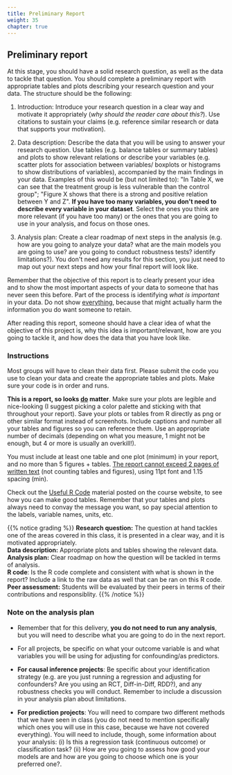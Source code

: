 ```yaml
---
title: Preliminary Report
weight: 35
chapter: true
---
```


## Preliminary report

At this stage, you should have a solid research question, as well as the data to tackle that question. You should complete a preliminary report with appropriate tables and plots describing your research question and your data. The structure should be the following:

1) Introduction: Introduce your research question in a clear way and motivate it appropriately (*why should the reader care about this?*). Use citations to sustain your claims (e.g. reference similar research or data that supports your motivation).

2) Data description: Describe the data that you will be using to answer your research question. Use tables (e.g. balance tables or summary tables) and plots to show relevant relations or describe your variables (e.g. scatter plots for association between variables/ boxplots or histograms to show distributions of variables), accompanied by the main findings in your data. Examples of this would be (but not limited to): "In Table X, we can see that the treatment group is less vulnerable than the control group"; "Figure X shows that there is a strong and positive relation between Y and Z". **If you have too many variables, you don't need to describe every variable in your dataset**. Select the ones you think are more relevant (if you have too many) or the ones that you are going to use in your analysis, and focus on those ones.

3) Analysis plan: Create a clear roadmap of next steps in the analysis (e.g. how are you going to analyze your data? what are the main models you are going to use? are you going to conduct robustness tests? identify limitations?). You don't need any results for this section, you just need to map out your next steps and how your final report will look like.

Remember that the objective of this report is to clearly present your idea and to show the most important aspects of your data to someone that has never seen this before. Part of the process is identifying *what is important* in your data. Do not show <u>everything</u>, because that might actually harm the information you do want someone to retain.

After reading this report, someone should have a clear idea of what the objective of this project is, why this idea is important/relevant, how are you going to tackle it, and how does the data that you have look like.

### Instructions

Most groups will have to clean their data first. Please submit the code you use to clean your data and create the appropriate tables and plots. Make sure your code is in order and runs.

**This is a report, so looks <u>do</u> matter**. Make sure your plots are legible and nice-looking (I suggest picking a color palette and sticking with that throughout your report). Save your plots or tables from R directly as png or other similar format instead of screenhots. Include captions and number all your tables and figures so you can reference them. Use an appropriate number of decimals (depending on what you measure, 1 might not be enough, but 4 or more is usually an overkill!). 

You must include at least one table and one plot (minimum) in your report, and no more than 5 figures + tables. <u>The report cannot exceed 2 pages of written text</u> (not counting tables and figures), using 11pt font and 1.15 spacing (min).

Check out the [Useful R Code](https://sta235.netlify.app/usefulrcode/sta235h_useful_r_code) material posted on the course website, to see how you can make good tables. Remember that your tables and plots always need to convay the message you want, so pay special attention to the labels, variable names, units, etc.


{{% notice grading %}}
**Research question:** The question at hand tackles one of the areas covered in this class, it is presented in a clear way, and it is motivated appropriately.<br>
**Data description:** Appropriate plots and tables showing the relevant data.<br>
**Analysis plan:** Clear roadmap on how the question will be tackled in terms of analysis.<br>
**R code**: Is the R code complete and consistent with what is shown in the report? Include a link to the raw data as well that can be ran on this R code. <br>
**Peer assessment:** Students will be evaluated by their peers in terms of their contributions and responsiblity.
{{% /notice %}}


### Note on the analysis plan

- Remember that for this delivery, **you do not need to run any analysis**, but you will need to describe what you are going to do in the next report.

- For all projects, be specific on what your outcome variable is and what variables you will be using for adjusting for confounding/as predictors.

- **For causal inference projects**: Be specific about your identification strategy (e.g. are you just running a regression and adjusting for confounders? Are you using an RCT, Diff-in-Diff, RDD?), and any robustness checks you will conduct. Remember to include a discussion in your analysis plan about limitations.

- **For prediction projects**: You will need to compare two different methods that we have seen in class (you do not need to mention specifically which ones you will use in this case, because we have not covered everything). You will need to include, though, some information about your analysis: (i) Is this a regression task (continuous outcome) or classification task? (ii) How are you going to assess how good your models are and how are you going to choose which one is your preferred one?. 